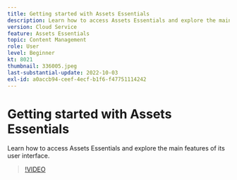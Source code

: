 ```yaml
---
title: Getting started with Assets Essentials
description: Learn how to access Assets Essentials and explore the main facets of its user interface.
version: Cloud Service
feature: Assets Essentials
topic: Content Management
role: User
level: Beginner
kt: 8021
thumbnail: 336005.jpeg
last-substantial-update: 2022-10-03
exl-id: a0accb94-ceef-4ecf-b1f6-f47751114242
---
```

# Getting started with Assets Essentials

Learn how to access Assets Essentials and explore the main features of its user interface.

>[!VIDEO](https://video.tv.adobe.com/v/336005?quality=12&learn=on)
